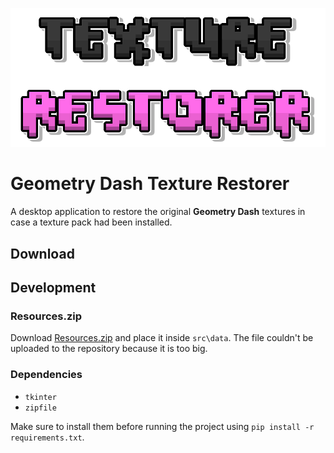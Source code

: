 ![logo](./src/assets/logo.png)

# Geometry Dash Texture Restorer
A desktop application to restore the original **Geometry Dash** textures in case a texture pack had been installed.

## Download

## Development
### Resources.zip
Download [Resources.zip](https://drive.google.com/file/d/1w2d-uhss0VLxuLlD4QD7cJIcvfrwOg9b/view?usp=sharing) and place it inside `src\data`. The file couldn't be uploaded to the repository because it is too big.

### Dependencies
- `tkinter`
- `zipfile`

Make sure to install them before running the project using `pip install -r requirements.txt`.